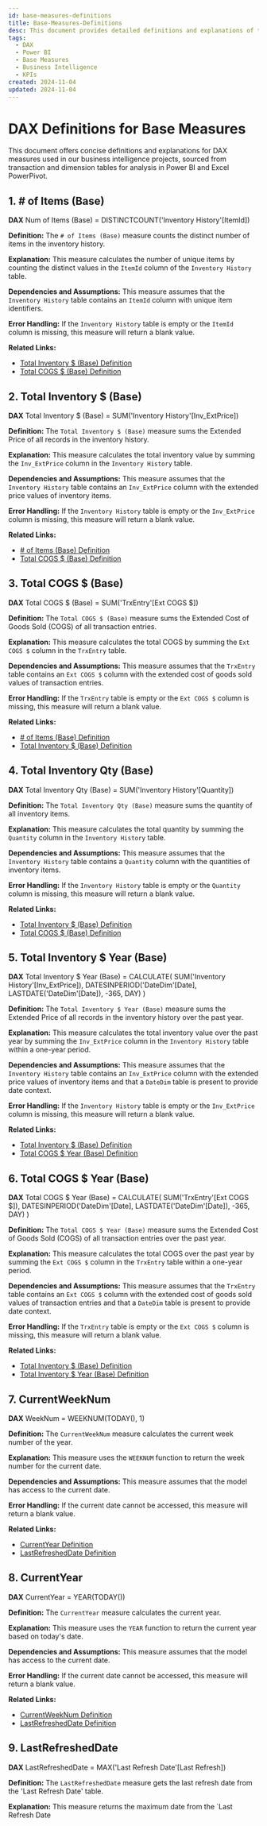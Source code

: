 ```yaml
---
id: base-measures-definitions
title: Base-Measures-Definitions
desc: This document provides detailed definitions and explanations of the DAX time-based measures used in our Power BI project, including error handling.
tags:
  - DAX
  - Power BI
  - Base Measures
  - Business Intelligence
  - KPIs
created: 2024-11-04
updated: 2024-11-04
---
```


# DAX Definitions for Base Measures

This document offers concise definitions and explanations for DAX measures used in our business intelligence projects, sourced from transaction and dimension tables for analysis in Power BI and Excel PowerPivot.

## 1. # of Items (Base)

**DAX**
Num of Items (Base) = 
DISTINCTCOUNT('Inventory History'[ItemId])

**Definition:** The `# of Items (Base)` measure counts the distinct number of items in the inventory history.

**Explanation:** This measure calculates the number of unique items by counting the distinct values in the `ItemId` column of the `Inventory History` table.

**Dependencies and Assumptions:** This measure assumes that the `Inventory History` table contains an `ItemId` column with unique item identifiers.

**Error Handling:** If the `Inventory History` table is empty or the `ItemId` column is missing, this measure will return a blank value.

**Related Links:**
- [Total Inventory $ (Base) Definition](dendron://dax.definitions.base_measures#2-total-inventory--base)
- [Total COGS $ (Base) Definition](dendron://dax.definitions.base_measures#3-total-cogs--base)

## 2. Total Inventory $ (Base)

**DAX**
Total Inventory $ (Base) = SUM('Inventory History'[Inv_ExtPrice])

**Definition:** The `Total Inventory $ (Base)` measure sums the Extended Price of all records in the inventory history.

**Explanation:** This measure calculates the total inventory value by summing the `Inv_ExtPrice` column in the `Inventory History` table.

**Dependencies and Assumptions:** This measure assumes that the `Inventory History` table contains an `Inv_ExtPrice` column with the extended price values of inventory items.

**Error Handling:** If the `Inventory History` table is empty or the `Inv_ExtPrice` column is missing, this measure will return a blank value.

**Related Links:**
- [# of Items (Base) Definition](dendron://dax.definitions.base_measures#1--of-items-base)
- [Total COGS $ (Base) Definition](dendron://dax.definitions.base_measures#3-total-cogs--base)

## 3. Total COGS $ (Base)

**DAX**
Total COGS $ (Base) = SUM('TrxEntry'[Ext COGS $])

**Definition:** The `Total COGS $ (Base)` measure sums the Extended Cost of Goods Sold (COGS) of all transaction entries.

**Explanation:** This measure calculates the total COGS by summing the `Ext COGS $` column in the `TrxEntry` table.

**Dependencies and Assumptions:** This measure assumes that the `TrxEntry` table contains an `Ext COGS $` column with the extended cost of goods sold values of transaction entries.

**Error Handling:** If the `TrxEntry` table is empty or the `Ext COGS $` column is missing, this measure will return a blank value.

**Related Links:**
- [# of Items (Base) Definition](dendron://dax.definitions.base_measures#1--of-items-base)
- [Total Inventory $ (Base) Definition](dendron://dax.definitions.base_measures#2-total-inventory--base)

## 4. Total Inventory Qty (Base)

**DAX**
Total Inventory Qty (Base) = SUM('Inventory History'[Quantity])

**Definition:** The `Total Inventory Qty (Base)` measure sums the quantity of all inventory items.

**Explanation:** This measure calculates the total quantity by summing the `Quantity` column in the `Inventory History` table.

**Dependencies and Assumptions:** This measure assumes that the `Inventory History` table contains a `Quantity` column with the quantities of inventory items.

**Error Handling:** If the `Inventory History` table is empty or the `Quantity` column is missing, this measure will return a blank value.

**Related Links:**
- [Total Inventory $ (Base) Definition](dendron://dax.definitions.base_measures#2-total-inventory--base)
- [Total COGS $ (Base) Definition](dendron://dax.definitions.base_measures#3-total-cogs--base)

## 5. Total Inventory $ Year (Base)

**DAX**
Total Inventory $ Year (Base) =
CALCULATE(
    SUM('Inventory History'[Inv_ExtPrice]),
    DATESINPERIOD('DateDim'[Date], LASTDATE('DateDim'[Date]), -365, DAY)
)

**Definition:** The `Total Inventory $ Year (Base)` measure sums the Extended Price of all records in the inventory history over the past year.

**Explanation:** This measure calculates the total inventory value over the past year by summing the `Inv_ExtPrice` column in the `Inventory History` table within a one-year period.

**Dependencies and Assumptions:** This measure assumes that the `Inventory History` table contains an `Inv_ExtPrice` column with the extended price values of inventory items and that a `DateDim` table is present to provide date context.

**Error Handling:** If the `Inventory History` table is empty or the `Inv_ExtPrice` column is missing, this measure will return a blank value.

**Related Links:**
- [Total Inventory $ (Base) Definition](dendron://dax.definitions.base_measures#2-total-inventory--base)
- [Total COGS $ Year (Base) Definition](dendron://dax.definitions.base_measures#6-total-cogs--year-base)

## 6. Total COGS $ Year (Base)

**DAX**
Total COGS $ Year (Base) =
CALCULATE(
    SUM('TrxEntry'[Ext COGS $]),
    DATESINPERIOD('DateDim'[Date], LASTDATE('DateDim'[Date]), -365, DAY)
)

**Definition:** The `Total COGS $ Year (Base)` measure sums the Extended Cost of Goods Sold (COGS) of all transaction entries over the past year.

**Explanation:** This measure calculates the total COGS over the past year by summing the `Ext COGS $` column in the `TrxEntry` table within a one-year period.

**Dependencies and Assumptions:** This measure assumes that the `TrxEntry` table contains an `Ext COGS $` column with the extended cost of goods sold values of transaction entries and that a `DateDim` table is present to provide date context.

**Error Handling:** If the `TrxEntry` table is empty or the `Ext COGS $` column is missing, this measure will return a blank value.

**Related Links:**
- [Total Inventory $ (Base) Definition](dendron://dax.definitions.base_measures#2-total-inventory--base)
- [Total Inventory $ Year (Base) Definition](dendron://dax.definitions.base_measures#5-total-inventory--year-base)

## 7. CurrentWeekNum

**DAX**
WeekNum = WEEKNUM(TODAY(), 1)

**Definition:** The `CurrentWeekNum` measure calculates the current week number of the year.

**Explanation:** This measure uses the `WEEKNUM` function to return the week number for the current date.

**Dependencies and Assumptions:** This measure assumes that the model has access to the current date.

**Error Handling:** If the current date cannot be accessed, this measure will return a blank value.

**Related Links:**
- [CurrentYear Definition](dendron://dax.definitions.base_measures#8-currentyear)
- [LastRefreshedDate Definition](dendron://dax.definitions.base_measures#9-lastrefresheddate)

## 8. CurrentYear

**DAX**
CurrentYear = YEAR(TODAY())

**Definition:** The `CurrentYear` measure calculates the current year.

**Explanation:** This measure uses the `YEAR` function to return the current year based on today's date.

**Dependencies and Assumptions:** This measure assumes that the model has access to the current date.

**Error Handling:** If the current date cannot be accessed, this measure will return a blank value.

**Related Links:**
- [CurrentWeekNum Definition](dendron://dax.definitions.base_measures#7-currentweeknum)
- [LastRefreshedDate Definition](dendron://dax.definitions.base_measures#9-lastrefresheddate)

## 9. LastRefreshedDate

**DAX**
LastRefreshedDate = MAX('Last Refresh Date'[Last Refresh])

**Definition:** The `LastRefreshedDate` measure gets the last refresh date from the 'Last Refresh Date' table.

**Explanation:** This measure returns the maximum date from the `Last Refresh Date









